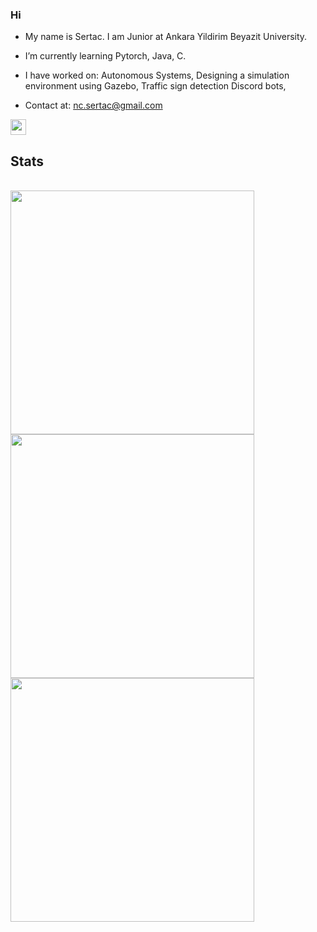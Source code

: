 ### Hi

- My name is Sertac. I am Junior at Ankara Yildirim Beyazit University.
- I’m currently learning Pytorch, Java, C.
- I have worked on: 
    Autonomous Systems, 
    Designing a simulation environment using Gazebo,
    Traffic sign detection
    Discord bots,
    
- Contact at: nc.sertac@gmail.com

<p>
<a href="https://www.linkedin.com/in/sertac-ince/"><img src="https://img.shields.io/badge/linkedin-%230077B5.svg?&style=for-the-badge&logo=linkedin&logoColor=white" height=25></a> 

<h2>Stats</h2>
<br>

<a href="https://github.com/sertaci">
<img align="left" width=390 src="https://github-readme-streak-stats.herokuapp.com/?user=sertaci&theme=react&border=61dafb&hide_border=true"/>
</a>

 
<a href="https://github.com/sertaci">
<img align="left" width=390 src="https://github-readme-stats.vercel.app/api?username=sertaci&show_icons=true&theme=react&border_color=61dafb&hide_border=true" />
</a>


<a href="https://github.com/sertaci">
<img src="https://github-readme-activity-graph.cyclic.app/graph?username=sertaci&theme=react-dark&bg_color=20232a&hide_border=true" width=390/>
</a>

